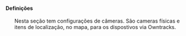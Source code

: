
<h4> Definições </h4>
<ul> Nesta seção tem configurações de câmeras. São cameras físicas e itens de localização, no mapa, para os dispostivos via Owntracks.</ul>
